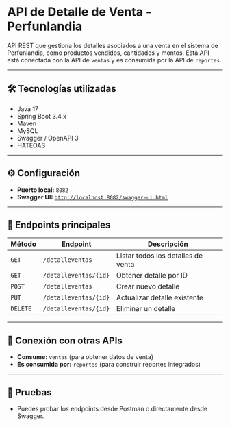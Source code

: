 # API de Detalle de Venta - Perfunlandia

API REST que gestiona los detalles asociados a una venta en el sistema de Perfunlandia, como productos vendidos, cantidades y montos. Esta API está conectada con la API de `ventas` y es consumida por la API de `reportes`.

---

## 🛠️ Tecnologías utilizadas

- Java 17
- Spring Boot 3.4.x
- Maven
- MySQL
- Swagger / OpenAPI 3
- HATEOAS

---

## ⚙️ Configuración

- **Puerto local:** `8082`
- **Swagger UI:** [`http://localhost:8082/swagger-ui.html`](http://localhost:8082/swagger-ui.html)

---

## 📌 Endpoints principales

| Método | Endpoint | Descripción |
|--------|----------|-------------|
| `GET` | `/detalleventas` | Listar todos los detalles de venta |
| `GET` | `/detalleventas/{id}` | Obtener detalle por ID |
| `POST` | `/detalleventas` | Crear nuevo detalle |
| `PUT` | `/detalleventas/{id}` | Actualizar detalle existente |
| `DELETE` | `/detalleventas/{id}` | Eliminar un detalle |

---

## 🔗 Conexión con otras APIs

- **Consume:** `ventas` (para obtener datos de venta)
- **Es consumida por:** `reportes` (para construir reportes integrados)

---

## 🧪 Pruebas

- Puedes probar los endpoints desde Postman o directamente desde Swagger.
